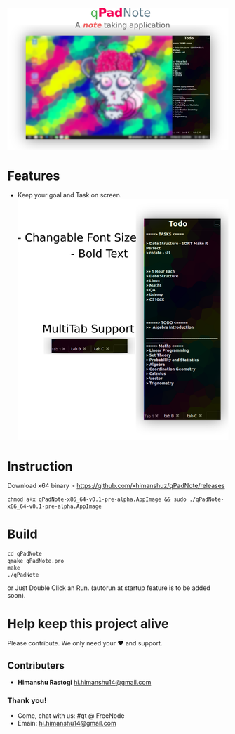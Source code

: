 ![alt text](Data/header.png)

# Features
- Keep your goal and Task on screen.
![alt text](Data/qPadNoteDetail.png)
# Instruction
Download x64 binary > https://github.com/xhimanshuz/qPadNote/releases
```shell
chmod a+x qPadNote-x86_64-v0.1-pre-alpha.AppImage && sudo ./qPadNote-x86_64-v0.1-pre-alpha.AppImage
```
# Build
```
cd qPadNote
qmake qPadNote.pro
make
./qPadNote
```

or Just Double Click an Run. (autorun at startup feature is to be added soon).
# Help keep this project alive
Please contribute. We only need your ♥ and support.

## Contributers
- __Himanshu Rastogi__ <hi.himanshu14@gmail.com>

### Thank you!
- Come, chat with us: #qt @ FreeNode
- Emain: hi.himanshu14@gmail.com
